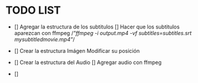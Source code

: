 # TODO LIST

- [] Agregar la estructura de los subtitulos
    [] Hacer que los subtitulos aparezcan con ffmpeg
        /*"ffmpeg -i output.mp4 -vf subtitles=subtitles.srt mysubtitledmovie.mp4"*/	

- [] Crear la estructura Imágen
    Modificar su posición

- [] Crear la estructura del Audio
    [] Agregar audio con ffmpeg

- [] 